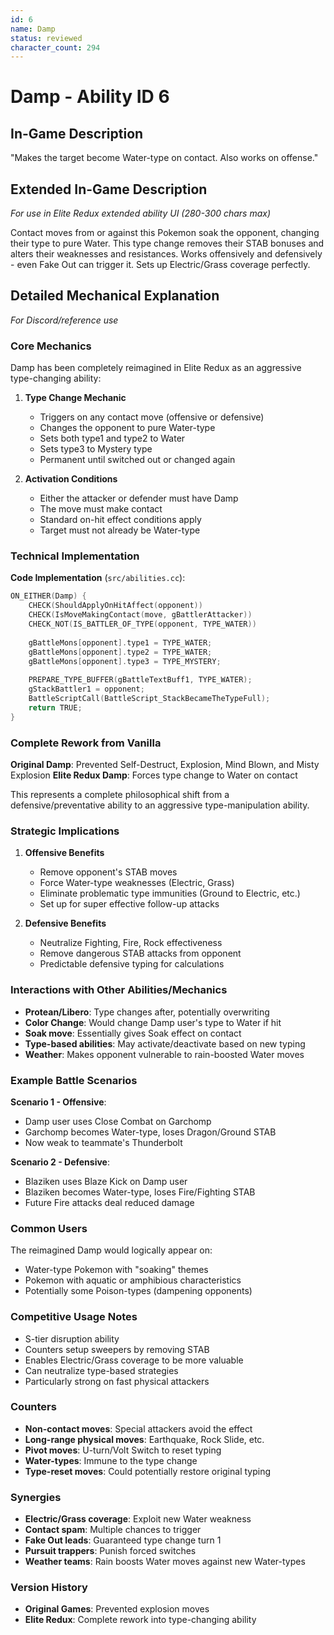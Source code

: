 ```yaml
---
id: 6
name: Damp
status: reviewed
character_count: 294
---
```


# Damp - Ability ID 6

## In-Game Description
"Makes the target become Water-type on contact. Also works on offense."

## Extended In-Game Description
*For use in Elite Redux extended ability UI (280-300 chars max)*

Contact moves from or against this Pokemon soak the opponent, changing their type to pure Water. This type change removes their STAB bonuses and alters their weaknesses and resistances. Works offensively and defensively - even Fake Out can trigger it. Sets up Electric/Grass coverage perfectly.

## Detailed Mechanical Explanation
*For Discord/reference use*

### Core Mechanics
Damp has been completely reimagined in Elite Redux as an aggressive type-changing ability:

1. **Type Change Mechanic**
   - Triggers on any contact move (offensive or defensive)
   - Changes the opponent to pure Water-type
   - Sets both type1 and type2 to Water
   - Sets type3 to Mystery type
   - Permanent until switched out or changed again

2. **Activation Conditions**
   - Either the attacker or defender must have Damp
   - The move must make contact
   - Standard on-hit effect conditions apply
   - Target must not already be Water-type

### Technical Implementation

**Code Implementation** (`src/abilities.cc`):
```cpp
ON_EITHER(Damp) {
    CHECK(ShouldApplyOnHitAffect(opponent))
    CHECK(IsMoveMakingContact(move, gBattlerAttacker))
    CHECK_NOT(IS_BATTLER_OF_TYPE(opponent, TYPE_WATER))
    
    gBattleMons[opponent].type1 = TYPE_WATER;
    gBattleMons[opponent].type2 = TYPE_WATER;
    gBattleMons[opponent].type3 = TYPE_MYSTERY;
    
    PREPARE_TYPE_BUFFER(gBattleTextBuff1, TYPE_WATER);
    gStackBattler1 = opponent;
    BattleScriptCall(BattleScript_StackBecameTheTypeFull);
    return TRUE;
}
```

### Complete Rework from Vanilla
**Original Damp**: Prevented Self-Destruct, Explosion, Mind Blown, and Misty Explosion
**Elite Redux Damp**: Forces type change to Water on contact

This represents a complete philosophical shift from a defensive/preventative ability to an aggressive type-manipulation ability.

### Strategic Implications

1. **Offensive Benefits**
   - Remove opponent's STAB moves
   - Force Water-type weaknesses (Electric, Grass)
   - Eliminate problematic type immunities (Ground to Electric, etc.)
   - Set up for super effective follow-up attacks

2. **Defensive Benefits**
   - Neutralize Fighting, Fire, Rock effectiveness
   - Remove dangerous STAB attacks from opponent
   - Predictable defensive typing for calculations

### Interactions with Other Abilities/Mechanics
- **Protean/Libero**: Type changes after, potentially overwriting
- **Color Change**: Would change Damp user's type to Water if hit
- **Soak move**: Essentially gives Soak effect on contact
- **Type-based abilities**: May activate/deactivate based on new typing
- **Weather**: Makes opponent vulnerable to rain-boosted Water moves

### Example Battle Scenarios

**Scenario 1 - Offensive**:
- Damp user uses Close Combat on Garchomp
- Garchomp becomes Water-type, loses Dragon/Ground STAB
- Now weak to teammate's Thunderbolt

**Scenario 2 - Defensive**:
- Blaziken uses Blaze Kick on Damp user
- Blaziken becomes Water-type, loses Fire/Fighting STAB
- Future Fire attacks deal reduced damage

### Common Users
The reimagined Damp would logically appear on:
- Water-type Pokemon with "soaking" themes
- Pokemon with aquatic or amphibious characteristics
- Potentially some Poison-types (dampening opponents)

### Competitive Usage Notes
- S-tier disruption ability
- Counters setup sweepers by removing STAB
- Enables Electric/Grass coverage to be more valuable
- Can neutralize type-based strategies
- Particularly strong on fast physical attackers

### Counters
- **Non-contact moves**: Special attackers avoid the effect
- **Long-range physical moves**: Earthquake, Rock Slide, etc.
- **Pivot moves**: U-turn/Volt Switch to reset typing
- **Water-types**: Immune to the type change
- **Type-reset moves**: Could potentially restore original typing

### Synergies
- **Electric/Grass coverage**: Exploit new Water weakness
- **Contact spam**: Multiple chances to trigger
- **Fake Out leads**: Guaranteed type change turn 1
- **Pursuit trappers**: Punish forced switches
- **Weather teams**: Rain boosts Water moves against new Water-types

### Version History
- **Original Games**: Prevented explosion moves
- **Elite Redux**: Complete rework into type-changing ability